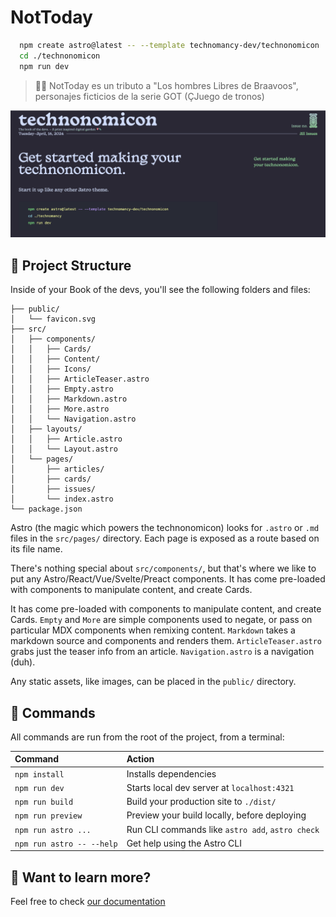 # NotToday

```sh
  npm create astro@latest -- --template technomancy-dev/technonomicon
  cd ./technonomicon
  npm run dev
```

> 🧙‍♂️ NotToday es un tributo a "Los hombres Libres de Braavoos", personajes ficticios de la serie GOT (ÇJuego de tronos)

![just-the-basics](./readme-image.png)

## 🚀 Project Structure

Inside of your Book of the devs, you'll see the following folders and files:

```text
├── public/
│   └── favicon.svg
├── src/
│   ├── components/
│   │   ├── Cards/
│   │   ├── Content/
│   │   ├── Icons/
│   │   ├── ArticleTeaser.astro
│   │   ├── Empty.astro
│   │   ├── Markdown.astro
│   │   ├── More.astro
│   │   └── Navigation.astro
│   ├── layouts/
│   │   ├── Article.astro
│   │   └── Layout.astro
│   └── pages/
│       ├── articles/
│       ├── cards/
│       ├── issues/
│       └── index.astro
└── package.json
```

Astro (the magic which powers the technonomicon) looks for `.astro` or `.md` files in the `src/pages/` directory. Each page is exposed as a route based on its file name.

There's nothing special about `src/components/`, but that's where we like to put any Astro/React/Vue/Svelte/Preact components.
It has come pre-loaded with components to manipulate content, and create Cards.

It has come pre-loaded with components to manipulate content, and create Cards.
`Empty` and `More` are simple components used to negate, or pass on particular MDX components when remixing content. `Markdown` takes a markdown source and components and renders them. `ArticleTeaser.astro` grabs just the teaser info from an article. `Navigation.astro` is a navigation (duh).

Any static assets, like images, can be placed in the `public/` directory.

## 🧞 Commands

All commands are run from the root of the project, from a terminal:

| Command                   | Action                                           |
| :------------------------ | :----------------------------------------------- |
| `npm install`             | Installs dependencies                            |
| `npm run dev`             | Starts local dev server at `localhost:4321`      |
| `npm run build`           | Build your production site to `./dist/`          |
| `npm run preview`         | Preview your build locally, before deploying     |
| `npm run astro ...`       | Run CLI commands like `astro add`, `astro check` |
| `npm run astro -- --help` | Get help using the Astro CLI                     |

## 👀 Want to learn more?

Feel free to check [our documentation](https://theme.technomancy.dev) 
<!-- or jump into our [Discord server](https://astro.build/chat). -->
